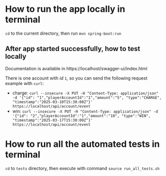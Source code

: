 # How to run the app locally in terminal
`cd` to the current directory, then run `mvn spring-boot:run`
## After app started successfully, how to test locally
Documentation is available in https://localhost/swagger-ui/index.html

There is one account with *id* `1`, so you can send the following request example with `curl`:

* charge: `curl --insecure -X PUT -H "Content-Type: application/json" -d '{"id": "1","playerAccountId":"1","amount":"5", "type":"CHARGE", "timestamp":"2025-03-10T15:30:00Z"}' https://localhost/api/account/event`
* win: `curl --insecure -X PUT -H "Content-Type: application/json" -d '{"id": "2","playerAccountId":"1","amount":"10", "type":"WIN", "timestamp":"2025-03-17T15:30:00Z"}' https://localhost/api/account/event`


# How to run all the automated tests in terminal
`cd` to `tests` directory, then execute with command `source run_all_tests.sh`
